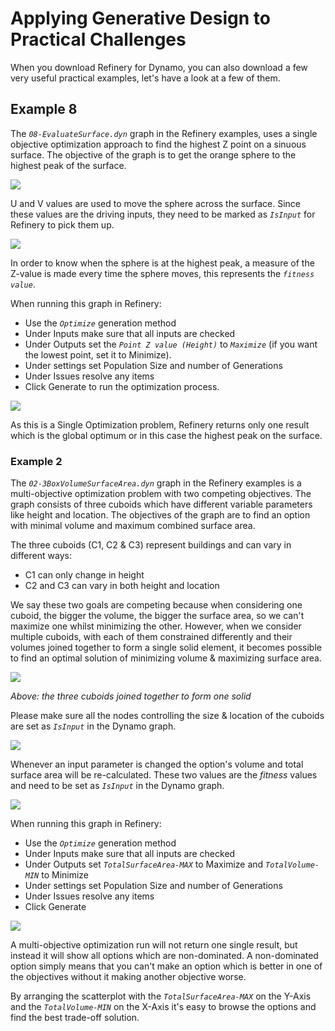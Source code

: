# Applying Generative Design to Practical Challenges

When you download Refinery for Dynamo, you can also download a few very useful practical examples, let's have a look at a few of them.

## Example 8

The _`08-EvaluateSurface.dyn`_ graph in the Refinery examples, uses a single objective optimization approach to find the highest Z point on a sinuous surface. The objective of the graph is to get the orange sphere to the highest peak of the surface.

![](../.gitbook/assets/applychanges1.png)

U and V values are used to move the sphere across the surface. Since these values are the driving inputs, they need to be marked as _`IsInput`_ for Refinery to pick them up.

![](../.gitbook/assets/applychanges2.png)

In order to know when the sphere is at the highest peak, a measure of the Z-value is made every time the sphere moves, this represents the _`fitness value`_.

When running this graph in Refinery:

* Use the _`Optimize`_ generation method
* Under Inputs make sure that all inputs are checked
* Under Outputs set the _`Point Z value (Height)`_ to _`Maximize`_ \(if you want the lowest point, set it to Minimize\).  
* Under settings set Population Size and number of Generations  
* Under Issues resolve any items
* Click Generate to run the optimization process.

![](../.gitbook/assets/applychanges3.png)

As this is a Single Optimization problem, Refinery returns only one result which is the global optimum or in this case the highest peak on the surface.

### Example 2

The _`02-3BoxVolumeSurfaceArea.dyn`_ graph in the Refinery examples is a multi-objective optimization problem with two competing objectives. The graph consists of three cuboids which have different variable parameters like height and location. The objectives of the graph are to find an option with minimal volume and maximum combined surface area.

The three cuboids \(C1, C2 & C3\) represent buildings and can vary in different ways:

* C1 can only change in height
* C2 and C3 can vary in both height and location

We say these two goals are competing because when considering one cuboid, the bigger the volume, the bigger the surface area, so we can't maximize one whilst minimizing the other. However, when we consider multiple cuboids, with each of them constrained differently and their volumes joined together to form a single solid element, it becomes possible to find an optimal solution of minimizing volume & maximizing surface area.

![](../.gitbook/assets/applychanges4%20%281%29.png)

_Above: the three cuboids joined together to form one solid_

Please make sure all the nodes controlling the size & location of the cuboids are set as _`IsInput`_ in the Dynamo graph.

![](../.gitbook/assets/applychanges5%20%281%29.png)

Whenever an input parameter is changed the option's volume and total surface area will be re-calculated. These two values are the _fitness_ values and need to be set as _`IsInput`_ in the Dynamo graph.

![](../.gitbook/assets/applychanges6%20%281%29.png)

When running this graph in Refinery:

* Use the _`Optimize`_ generation method
* Under Inputs make sure that all inputs are checked
* Under Outputs set _`TotalSurfaceArea-MAX`_ to Maximize and _`TotalVolume-MIN`_ to Minimize
* Under settings set Population Size and number of Generations  
* Under Issues resolve any items
* Click Generate

![](../.gitbook/assets/applychanges7%20%281%29.png)

A multi-objective optimization run will not return one single result, but instead it will show all options which are non-dominated. A non-dominated option simply means that you can't make an option which is better in one of the objectives without it making another objective worse.

By arranging the scatterplot with the _`TotalSurfaceArea-MAX`_ on the Y-Axis and the _`TotalVolume-MIN`_ on the X-Axis it's easy to browse the options and find the best trade-off solution.

